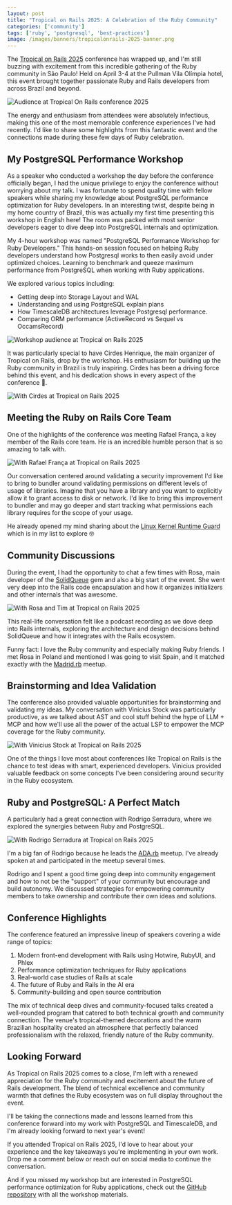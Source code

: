 ```yaml
---
layout: post
title: "Tropical on Rails 2025: A Celebration of the Ruby Community"
categories: ['community']
tags: ['ruby', 'postgresql', 'best-practices']
image: /images/banners/tropicalonrails-2025-banner.png
---
```


The [Tropical on Rails 2025](https://www.tropicalonrails.com/en/) conference has wrapped up, and I'm still buzzing with excitement from this incredible gathering of the Ruby community in São Paulo! Held on April 3-4 at the Pullman Vila Olímpia hotel, this event brought together passionate Ruby and Rails developers from across Brazil and beyond.

![Audience at Tropical On Rails conference 2025](/images/tropicalonrails-2025-audience.jpg)

The energy and enthusiasm from attendees were absolutely infectious, making this one of the most memorable conference experiences I've had recently. I'd like to share some highlights from this fantastic event and the connections made during these few days of Ruby celebration.


## My PostgreSQL Performance Workshop

As a speaker who conducted a workshop the day before the conference officially began, I had the unique privilege to enjoy the conference without worrying about my talk. I was fortunate to spend quality time with fellow speakers while sharing my knowledge about PostgreSQL performance optimization for Ruby developers. In an interesting twist, despite being in my home country of Brazil, this was actually my first time presenting this workshop in English here! The room was packed with most senior developers eager to dive deep into PostgreSQL internals and optimization.

My 4-hour workshop was named "PostgreSQL Performance Workshop for Ruby Developers." This hands-on session focused on helping Ruby developers understand how Postgresql works to then easily avoid under optimized choices. Learning to benchmark and queeze maximum performance from PostgreSQL when working with Ruby applications.

We explored various topics including:

- Getting deep into Storage Layout and WAL
- Understanding and using PostgreSQL explain plans
- How TimescaleDB architectures leverage Postgresql performance.
- Comparing ORM performance (ActiveRecord vs Sequel vs OccamsRecord)

![Workshop audience at Tropical on Rails 2025](/images/tropicalonrails-2025-workshop-audience.jpg)

It was particularly special to have Cirdes Henrique, the main organizer of Tropical on Rails, drop by the workshop. His enthusiasm for building up the Ruby community in Brazil is truly inspiring. Cirdes has been a driving force behind this event, and his dedication shows in every aspect of the conference 🫶. 

![With Cirdes at Tropical on Rails 2025](/images/tropicalonrails-2025-jonatas-e-cirdes.jpeg)

## Meeting the Ruby on Rails Core Team

One of the highlights of the conference was meeting Rafael França, a key member of the Rails core team. He is an incredible humble person that is so amazing to talk with.

![With Rafael França at Tropical on Rails 2025](/images/tropicalonrails-2025-jonatas-e-rafael-franca.jpg)

Our conversation centered around validating a security improvement I'd like to bring to bundler around validating permissions on different levels of usage of libraries. Imagine that you have a library and you want to explicitly allow it to grant access to disk or network. I'd like to bring this improvement to bundler and may go deeper and start tracking what permissions each library requires for the scope of your usage.

He already opened my mind sharing about the [Linux Kernel Runtime Guard](https://lkrg.org/) which is in my list to explore 🤓

## Community Discussions

During the event, I had the opportunity to chat a few times with Rosa, main developer of the [SolidQueue](https://github.com/rails/solid_queue) gem and also a big start of the event. She went very deep into the Rails code encapsulation and how it organizes initializers and other internals that was awesome.

![With Rosa and Tim at Tropical on Rails 2025](/images/tropicalonrails-2025-jonatas-e-rosa-e-tim.jpg)

This real-life conversation felt like a podcast recording as we dove deep into Rails internals, exploring the architecture and design decisions behind SolidQueue and how it integrates with the Rails ecosystem.

Funny fact: I love the Ruby community and especially making Ruby friends. I met Rosa in Poland and mentioned I was going to visit Spain, and it matched exactly with the [Madrid.rb](https://madridrb.com/events/march-2025-intro-to-the-timescaledb-gem-1376) meetup.

## Brainstorming and Idea Validation

The conference also provided valuable opportunities for brainstorming and validating my ideas. My conversation with Vinicius Stock was particularly productive, as we talked about AST and cool stuff behind the hype of LLM + MCP and how we'll use all the power of the actual LSP to empower the MCP coverage for the Ruby community.

![With Vinicius Stock at Tropical on Rails 2025](/images/tropicalonrails-2025-jonatas-e-vinicius-stock.jpg)

One of the things I love most about conferences like Tropical on Rails is the chance to test ideas with smart, experienced developers. Vinicius provided valuable feedback on some concepts I've been considering around security in the Ruby ecosystem.

## Ruby and PostgreSQL: A Perfect Match

A particularly had a great connection with Rodrigo Serradura, where we explored the synergies between Ruby and PostgreSQL. 

![With Rodrigo Serradura at Tropical on Rails 2025](/images/tropicalonrails-2025-jonatasdp-e-rodrigo-serradura.jpeg)

I'm a big fan of Rodrigo because he leads the [ADA.rb](https://www.meetup.com/pt-BR/arquitetura-e-design-de-aplicacoes-ruby/) meetup. I've already spoken at and participated in the meetup several times.

Rodrigo and I spent a good time going deep into community engagement and how to not be the "support" of your community but encourage and build autonomy. We discussed strategies for empowering community members to take ownership and contribute their own ideas and solutions.

## Conference Highlights

The conference featured an impressive lineup of speakers covering a wide range of topics:

1. Modern front-end development with Rails using Hotwire, RubyUI, and Phlex
2. Performance optimization techniques for Ruby applications
3. Real-world case studies of Rails at scale
4. The future of Ruby and Rails in the AI era
5. Community-building and open source contribution

The mix of technical deep dives and community-focused talks created a well-rounded program that catered to both technical growth and community connection. The venue's tropical-themed decorations and the warm Brazilian hospitality created an atmosphere that perfectly balanced professionalism with the relaxed, friendly nature of the Ruby community.

## Looking Forward

As Tropical on Rails 2025 comes to a close, I'm left with a renewed appreciation for the Ruby community and excitement about the future of Rails development. The blend of technical excellence and community warmth that defines the Ruby ecosystem was on full display throughout the event.

I'll be taking the connections made and lessons learned from this conference forward into my work with PostgreSQL and TimescaleDB, and I'm already looking forward to next year's event!

If you attended Tropical on Rails 2025, I'd love to hear about your experience and the key takeaways you're implementing in your own work. Drop me a comment below or reach out on social media to continue the conversation.

And if you missed my workshop but are interested in PostgreSQL performance optimization for Ruby applications, check out the [GitHub repository](https://github.com/timescale/postgresql-performance-for-rubyists/) with all the workshop materials. 